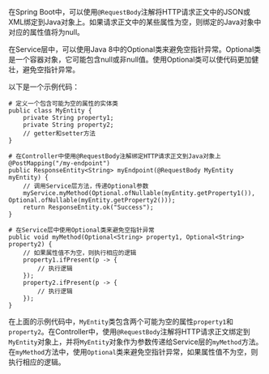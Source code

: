 在Spring Boot中，可以使用`@RequestBody`注解将HTTP请求正文中的JSON或XML绑定到Java对象上。如果请求正文中的某些属性为空，则绑定的Java对象中对应的属性值将为null。

在Service层中，可以使用Java 8中的Optional类来避免空指针异常。Optional类是一个容器对象，它可能包含null或非null值。使用Optional类可以使代码更加健壮，避免空指针异常。

以下是一个示例代码：

```shell
# 定义一个包含可能为空的属性的实体类
public class MyEntity {
    private String property1;
    private String property2;
    // getter和setter方法
}

# 在Controller中使用@RequestBody注解绑定HTTP请求正文到Java对象上
@PostMapping("/my-endpoint")
public ResponseEntity<String> myEndpoint(@RequestBody MyEntity myEntity) {
    // 调用Service层方法，传递Optional参数
    myService.myMethod(Optional.ofNullable(myEntity.getProperty1()), Optional.ofNullable(myEntity.getProperty2()));
    return ResponseEntity.ok("Success");
}

# 在Service层中使用Optional类来避免空指针异常
public void myMethod(Optional<String> property1, Optional<String> property2) {
    // 如果属性值不为空，则执行相应的逻辑
    property1.ifPresent(p -> {
        // 执行逻辑
    });
    property2.ifPresent(p -> {
        // 执行逻辑
    });
}
```

在上面的示例代码中，`MyEntity`类包含两个可能为空的属性`property1`和`property2`。在Controller中，使用`@RequestBody`注解将HTTP请求正文绑定到`MyEntity`对象上，并将`MyEntity`对象作为参数传递给Service层的`myMethod`方法。在`myMethod`方法中，使用`Optional`类来避免空指针异常，如果属性值不为空，则执行相应的逻辑。